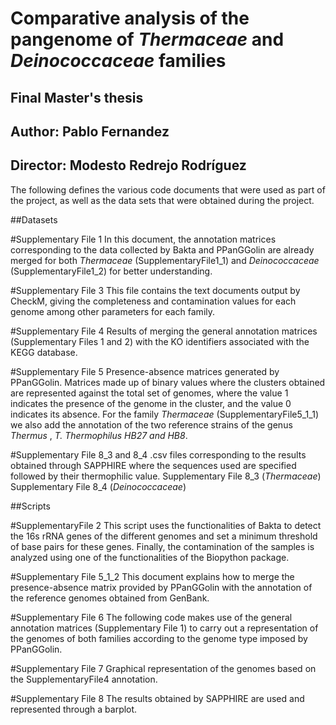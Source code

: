 # Comparative analysis of the pangenome of _Thermaceae_ and _Deinococcaceae_ families

## Final Master's thesis

## Author: Pablo Fernandez
## Director: Modesto Redrejo Rodríguez

The following defines the various code documents that were used as part of the project, as well as the data sets that were obtained during the project.

##Datasets

#Supplementary File 1
In this document, the annotation matrices corresponding to the data collected by Bakta and PPanGGolin are already merged for both _Thermaceae_ (SupplementaryFile1_1) and _Deinococcaceae_ (SupplementaryFile1_2) for better understanding.

#Supplementary File 3
This file contains the text documents output by CheckM, giving the completeness and contamination values for each genome among other parameters for each family.

#Supplementary File 4
Results of merging the general annotation matrices (Supplementary Files 1 and 2) with the KO identifiers associated with the KEGG database.

#Supplementary File 5
Presence-absence matrices generated by PPanGGolin. Matrices made up of binary values where the clusters obtained are represented against the total set of genomes, where the value 1 indicates the presence of the genome in the cluster, and the value 0 indicates its absence. For the family _Thermaceae_ (SupplementaryFile5_1_1) we also add the annotation of the two reference strains of the genus _Thermus_ , _T. Thermophilus HB27 and HB8_.

#Supplementary File 8_3 and 8_4
.csv files corresponding to the results obtained through SAPPHIRE where the sequences used are specified followed by their thermophilic value. Supplementary File 8_3 (_Thermaceae_) Supplementary File 8_4 (_Deinococcaceae_)


##Scripts

#SupplementaryFile 2
This script uses the functionalities of Bakta to detect the 16s rRNA genes of the different genomes and set a minimum threshold of base pairs for these genes. Finally, the contamination of the samples is analyzed using one of the functionalities of the Biopython package.

#Supplementary File 5_1_2
This document explains how to merge the presence-absence matrix provided by PPanGGolin with the annotation of the reference genomes obtained from GenBank.

#Supplementary File 6
The following code makes use of the general annotation matrices (Supplementary File 1) to carry out a representation of the genomes of both families according to the genome type imposed by PPanGGolin.

#Supplementary File 7
Graphical representation of the genomes based on the SupplementaryFile4 annotation.

#Supplementary File 8
The results obtained by SAPPHIRE are used and represented through a barplot.